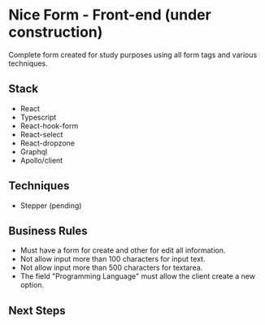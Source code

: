 # Nice Form - Front-end (under construction)
Complete form created for study purposes using all form tags and various techniques.

## Stack
- React
- Typescript
- React-hook-form
- React-select
- React-dropzone
- Graphql
- Apollo/client

## Techniques
- Stepper (pending)

## Business Rules
- Must have a form for create and other for edit all information.
- Not allow input more than 100 characters for input text.
- Not allow input more than 500 characters for textarea.
- The field "Programming Language" must allow the client create a new option.

## Next Steps


